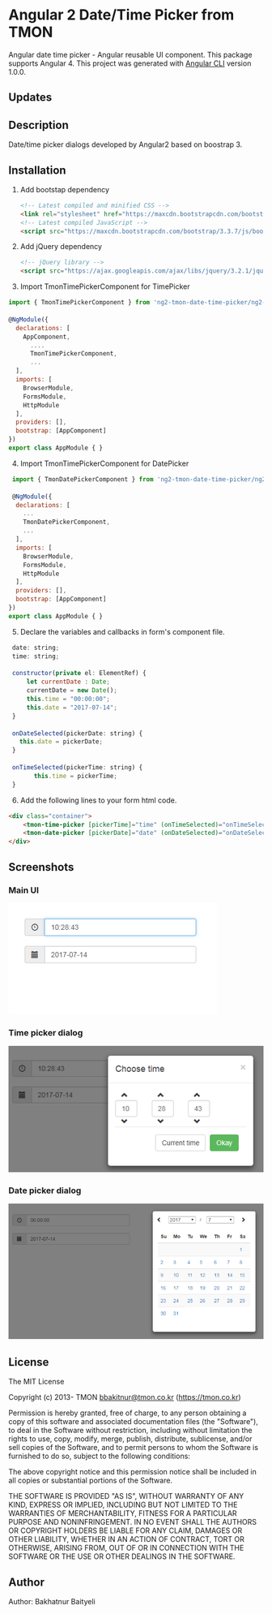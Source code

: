 # Angular 2 Date/Time Picker from TMON
Angular date time picker - Angular reusable UI component. This package supports Angular 4.
This project was generated with [Angular CLI](https://github.com/angular/angular-cli) version 1.0.0.

## Updates

## Description

Date/time picker dialogs developed by Angular2 based on boostrap 3.

## Installation

1. Add bootstap dependency
    ```html
	<!-- Latest compiled and minified CSS -->
    <link rel="stylesheet" href="https://maxcdn.bootstrapcdn.com/bootstrap/3.3.7/css/bootstrap.min.css">
	<!-- Latest compiled JavaScript -->
	<script src="https://maxcdn.bootstrapcdn.com/bootstrap/3.3.7/js/bootstrap.min.js"></script>
	```
2. Add jQuery dependency
    ```html
	<!-- jQuery library -->
	<script src="https://ajax.googleapis.com/ajax/libs/jquery/3.2.1/jquery.min.js"></script>
    ```
3. 	Import TmonTimePickerComponent for TimePicker
```js
import { TmonTimePickerComponent } from 'ng2-tmon-date-time-picker/ng2-tmon-date-time-picker'; 

@NgModule({
  declarations: [
    AppComponent,
      ....
	  TmonTimePickerComponent,
      ...  
  ],
  imports: [
    BrowserModule,
    FormsModule,
    HttpModule
  ],
  providers: [],
  bootstrap: [AppComponent]
})
export class AppModule { }

 ``` 

4. Import TmonTimePickerComponent for DatePicker
```js
 import { TmonDatePickerComponent } from 'ng2-tmon-date-time-picker/ng2-tmon-date-time-picker';

 @NgModule({
  declarations: [
    ...
    TmonDatePickerComponent,
    ...
  ],
  imports: [
    BrowserModule,
    FormsModule,
    HttpModule
  ],
  providers: [],
  bootstrap: [AppComponent]
})
export class AppModule { }

 ```

5. Declare the variables and callbacks in form's component file.
 ```js
  date: string;
  time: string;

  constructor(private el: ElementRef) { 
      let currentDate : Date;
      currentDate = new Date();
      this.time = "00:00:00";
      this.date = "2017-07-14";
  }

  onDateSelected(pickerDate: string) {
    this.date = pickerDate;
  }

  onTimeSelected(pickerTime: string) {
		this.time = pickerTime;
  }
 ```

6. Add the following lines to your form html code.
```html
<div class="container">
	<tmon-time-picker [pickerTime]="time" (onTimeSelected)="onTimeSelected($event)"></tmon-time-picker>
	<tmon-date-picker [pickerDate]="date" (onDateSelected)="onDateSelected($event)"></tmon-date-picker>
</div>
```
  
## Screenshots

### Main UI
![Screenshot](https://github.com/bakytnur/tmon-date-app/blob/master/main_ui.png?raw=true)
### Time picker dialog
![Screenshot](https://github.com/bakytnur/tmon-date-app/blob/master/time_picker.png?raw=true)
### Date picker dialog
![Screenshot](https://github.com/bakytnur/tmon-date-app/blob/master/date_picker.png?raw=true)

## License

The MIT License

Copyright (c) 2013- TMON <bbakitnur@tmon.co.kr> (https://tmon.co.kr)

Permission is hereby granted, free of charge, to any person obtaining a copy
of this software and associated documentation files (the "Software"), to deal
in the Software without restriction, including without limitation the rights
to use, copy, modify, merge, publish, distribute, sublicense, and/or sell
copies of the Software, and to permit persons to whom the Software is
furnished to do so, subject to the following conditions:

The above copyright notice and this permission notice shall be included in
all copies or substantial portions of the Software.

THE SOFTWARE IS PROVIDED "AS IS", WITHOUT WARRANTY OF ANY KIND, EXPRESS OR
IMPLIED, INCLUDING BUT NOT LIMITED TO THE WARRANTIES OF MERCHANTABILITY,
FITNESS FOR A PARTICULAR PURPOSE AND NONINFRINGEMENT. IN NO EVENT SHALL THE
AUTHORS OR COPYRIGHT HOLDERS BE LIABLE FOR ANY CLAIM, DAMAGES OR OTHER
LIABILITY, WHETHER IN AN ACTION OF CONTRACT, TORT OR OTHERWISE, ARISING FROM,
OUT OF OR IN CONNECTION WITH THE SOFTWARE OR THE USE OR OTHER DEALINGS IN
THE SOFTWARE.

		
##  Author

Author: Bakhatnur Baityeli
